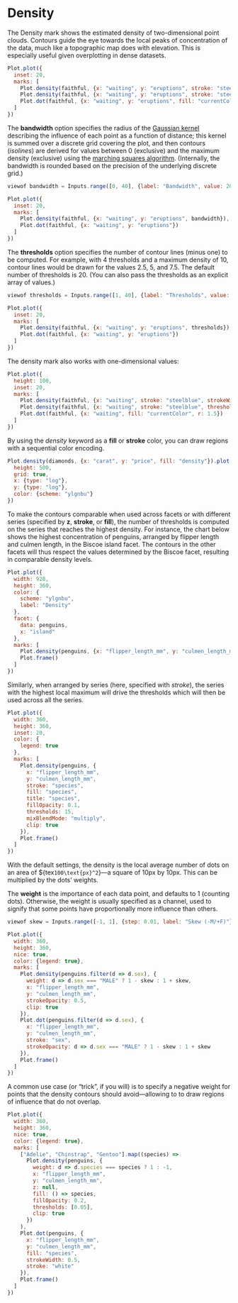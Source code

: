 # Density

The Density mark shows the estimated density of two-dimensional point clouds. Contours guide the eye towards the local peaks of concentration of the data, much like a topographic map does with elevation. This is especially useful given overplotting in dense datasets.

```js
Plot.plot({
  inset: 20,
  marks: [
    Plot.density(faithful, {x: "waiting", y: "eruptions", stroke: "steelblue", strokeWidth: 0.25}),
    Plot.density(faithful, {x: "waiting", y: "eruptions", stroke: "steelblue", thresholds: 4}),
    Plot.dot(faithful, {x: "waiting", y: "eruptions", fill: "currentColor", r: 1.5})
  ]
})
```

The **bandwidth** option specifies the radius of the [Gaussian kernel](https://en.wikipedia.org/wiki/Gaussian_function) describing the influence of each point as a function of distance; this kernel is summed over a discrete grid covering the plot, and then contours (*isolines*) are derived for values between 0 (exclusive) and the maximum density (exclusive) using the [marching squares algorithm](https://en.wikipedia.org/wiki/Marching_squares). (Internally, the bandwidth is rounded based on the precision of the underlying discrete grid.)

```js
viewof bandwidth = Inputs.range([0, 40], {label: "Bandwidth", value: 20, step: 0.2})
```

```js
Plot.plot({
  inset: 20,
  marks: [
    Plot.density(faithful, {x: "waiting", y: "eruptions", bandwidth}),
    Plot.dot(faithful, {x: "waiting", y: "eruptions"})
  ]
})
```

The **thresholds** option specifies the number of contour lines (minus one) to be computed. For example, with 4 thresholds and a maximum density of 10, contour lines would be drawn for the values 2.5, 5, and 7.5. The default number of thresholds is 20. (You can also pass the thresholds as an explicit array of values.)

```js
viewof thresholds = Inputs.range([1, 40], {label: "Thresholds", value: 20, step: 1})
```

```js
Plot.plot({
  inset: 20,
  marks: [
    Plot.density(faithful, {x: "waiting", y: "eruptions", thresholds}),
    Plot.dot(faithful, {x: "waiting", y: "eruptions"})
  ]
})
```

The density mark also works with one-dimensional values:

```js
Plot.plot({
  height: 100,
  inset: 20,
  marks: [
    Plot.density(faithful, {x: "waiting", stroke: "steelblue", strokeWidth: 0.25, bandwidth: 10}),
    Plot.density(faithful, {x: "waiting", stroke: "steelblue", thresholds: 4, bandwidth: 10}),
    Plot.dot(faithful, {x: "waiting", fill: "currentColor", r: 1.5})
  ]
})
```

By using the _density_ keyword as a **fill** or **stroke** color, you can draw regions with a sequential color encoding.

```js
Plot.density(diamonds, {x: "carat", y: "price", fill: "density"}).plot({
  height: 500,
  grid: true,
  x: {type: "log"},
  y: {type: "log"},
  color: {scheme: "ylgnbu"}
})
```

To make the contours comparable when used across facets or with different series (specified by **z**, **stroke**, or **fill**), the number of thresholds is computed on the series that reaches the highest density. For instance, the chart below shows the highest concentration of penguins, arranged by flipper length and culmen length, in the Biscoe island facet. The contours in the other facets will thus respect the values determined by the Biscoe facet, resulting in comparable density levels.

```js
Plot.plot({
  width: 928,
  height: 360,
  color: {
    scheme: "ylgnbu",
    label: "Density"
  },
  facet: {
    data: penguins,
    x: "island"
  },
  marks: [
    Plot.density(penguins, {x: "flipper_length_mm", y: "culmen_length_mm", fill: "density", clip: true}),
    Plot.frame()
  ]
})
```

Similarly, when arranged by series (here, specified with *stroke*), the series with the highest local maximum will drive the thresholds which will then be used across all the series.

```js
Plot.plot({
  width: 360,
  height: 360,
  inset: 20,
  color: {
    legend: true
  },
  marks: [
    Plot.density(penguins, {
      x: "flipper_length_mm",
      y: "culmen_length_mm",
      stroke: "species",
      fill: "species",
      title: "species",
      fillOpacity: 0.1,
      thresholds: 15,
      mixBlendMode: "multiply",
      clip: true
    }),
    Plot.frame()
  ]
})
```

With the default settings, the density is the local average number of dots on an area of ${tex`100\text{px}^2`}—a square of 10px by 10px. This can be multiplied by the dots’ weights.

The **weight** is the importance of each data point, and defaults to 1 (counting dots). Otherwise, the weight is usually specified as a channel, used to signify that some points have proportionally more influence than others.

```js
viewof skew = Inputs.range([-1, 1], {step: 0.01, label: "Skew (-M/+F)"})
```

```js
Plot.plot({
  width: 360,
  height: 360,
  nice: true,
  color: {legend: true},
  marks: [
    Plot.density(penguins.filter(d => d.sex), {
      weight: d => d.sex === "MALE" ? 1 - skew : 1 + skew,
      x: "flipper_length_mm",
      y: "culmen_length_mm",
      strokeOpacity: 0.5,
      clip: true
    }),
    Plot.dot(penguins.filter(d => d.sex), {
      x: "flipper_length_mm",
      y: "culmen_length_mm",
      stroke: "sex",
      strokeOpacity: d => d.sex === "MALE" ? 1 - skew : 1 + skew
    }),
    Plot.frame()
  ]
})
```

A common use case (or “trick”, if you will) is to specify a negative weight for points that
the density contours should avoid—allowing to to draw regions of influence that
do not overlap.

```js
Plot.plot({
  width: 360,
  height: 360,
  nice: true,
  color: {legend: true},
  marks: [
    ["Adelie", "Chinstrap", "Gentoo"].map((species) =>
      Plot.density(penguins, {
        weight: d => d.species === species ? 1 : -1,
        x: "flipper_length_mm",
        y: "culmen_length_mm",
        z: null,
        fill: () => species,
        fillOpacity: 0.2,
        thresholds: [0.05],
        clip: true
      })
    ),
    Plot.dot(penguins, {
      x: "flipper_length_mm",
      y: "culmen_length_mm",
      fill: "species",
      strokeWidth: 0.5,
      stroke: "white"
    }),
    Plot.frame()
  ]
})
```
